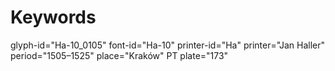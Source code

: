 # Keywords
glyph-id="Ha-10_0105"
font-id="Ha-10"
printer-id="Ha"
printer="Jan Haller"
period="1505–1525"
place="Kraków"
PT plate="173"
